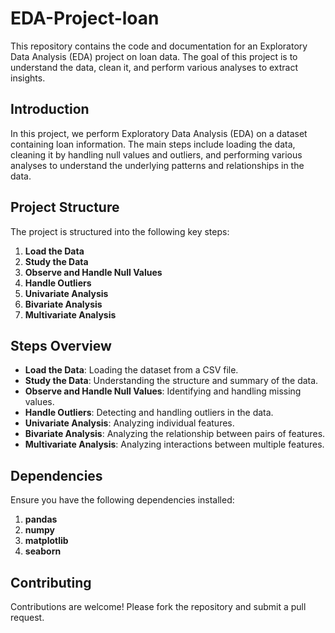 # EDA-Project-loan

This repository contains the code and documentation for an Exploratory Data Analysis (EDA) project on loan data. 
The goal of this project is to understand the data, clean it, and perform various analyses to extract insights.

## Introduction
In this project, we perform Exploratory Data Analysis (EDA) on a dataset containing loan information. 
The main steps include loading the data, cleaning it by handling null values and outliers, and performing various analyses to understand the underlying patterns and relationships in the data.

## Project Structure

The project is structured into the following key steps:

1. **Load the Data**
2. **Study the Data**
3. **Observe and Handle Null Values**
4. **Handle Outliers**
5. **Univariate Analysis**
6. **Bivariate Analysis**
7. **Multivariate Analysis**

## Steps Overview

- **Load the Data**: Loading the dataset from a CSV file.
- **Study the Data**: Understanding the structure and summary of the data.
- **Observe and Handle Null Values**: Identifying and handling missing values.
- **Handle Outliers**: Detecting and handling outliers in the data.
- **Univariate Analysis**: Analyzing individual features.
- **Bivariate Analysis**: Analyzing the relationship between pairs of features.
- **Multivariate Analysis**: Analyzing interactions between multiple features.

## Dependencies

Ensure you have the following dependencies installed:

1. **pandas**
2. **numpy**
3. **matplotlib**
4. **seaborn**

## Contributing

Contributions are welcome! Please fork the repository and submit a pull request.

